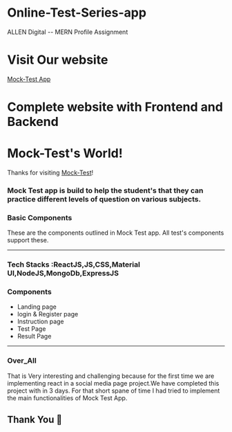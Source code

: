 # Online-Test-Series-app
ALLEN Digital -- MERN Profile Assignment

# Visit Our website
[Mock-Test App](https://mocktest-app.vercel.app/)
   
# Complete website with Frontend and Backend

# Mock-Test's World!

Thanks for visiting [Mock-Test](https://mocktest-app.vercel.app/)!

### Mock Test app is build to help the student's that they can practice different levels of question on various subjects. 

### Basic Components

These are the components outlined in Mock Test app. All test's components support these.

---


### Tech Stacks :ReactJS,JS,CSS,Material UI,NodeJS,MongoDb,ExpressJS


### Components
- Landing page
- login & Register page
- Instruction page
- Test Page
- Result Page


---
 ### Over_All 

That is Very interesting and challenging because for the first time we are implementing react in a social media page project.We have completed this project with in 3 days. For that short spane of time I had tried to implement the main functionalities of Mock Test App.   



 

## Thank You 🙏 
